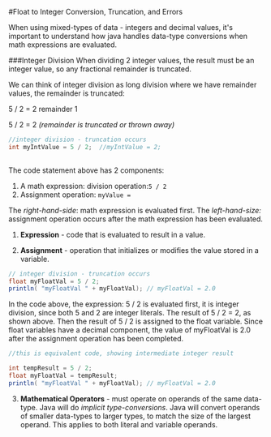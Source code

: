 #Float to Integer Conversion, Truncation, and Errors

When using mixed-types of data - integers and decimal values, it's important to understand how java handles data-type conversions when math expressions are evaluated.

###Integer Division 
When dividing 2 integer values, the result must be an integer value, so any fractional remainder is truncated.

We can think of integer division as long division where we have remainder values, the remainder is truncated: 

5 / 2 = 2  remainder  1  

5 / 2 = 2    _(remainder is truncated or thrown away)_

```java
//integer division - truncation occurs
int myIntValue = 5 / 2;  //myIntValue = 2; 
  
```
The code statement above has 2 components: 

  1. A math expression: division operation:` 5 / 2 `
  2. Assignment operation: `myValue = ` 

The _right-hand-side_: math expression is evaluated first.
The _left-hand-size:_ assignment operation occurs after the math expression has been evaluated.

1. **Expression** - code that is evaluated to result in a value.

2. **Assignment** - operation that initializes or modifies the value stored in a variable.


```java
// integer division - truncation occurs
float myFloatVal = 5 / 2;
println( "myFloatVal " + myFloatVal); // myFloatVal = 2.0

```
In the code above, the expression: 5 / 2 is evaluated first, it is integer division, since both 5 and 2 are integer literals.  The result of 5 / 2 = 2, as shown above.  Then the result of  5 / 2 is assigned to the float variable.  Since float variables have a decimal component, the value of myFloatVal is 2.0 after the assignment operation has been completed.


```java
//this is equivalent code, showing intermediate integer result 

int tempResult = 5 / 2;
float myFloatVal = tempResult;
println( "myFloatVal " + myFloatVal); // myFloatVal = 2.0
```





 3. **Mathematical Operators** - must operate on operands of the same data-type. Java will do _implicit type-conversions_. Java will convert operands of smaller data-types to larger types, to match the size of the largest operand.  This applies to both literal and variable operands.





